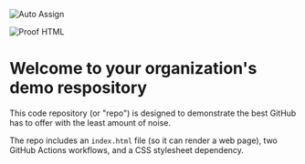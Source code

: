 ![Auto Assign](https://github.com/OCRMembers/demo-repository/actions/workflows/auto-assign.yml/badge.svg)

![Proof HTML](https://github.com/OCRMembers/demo-repository/actions/workflows/proof-html.yml/badge.svg)

# Welcome to your organization's demo respository
This code repository (or "repo") is designed to demonstrate the best GitHub has to offer with the least amount of noise.

The repo includes an `index.html` file (so it can render a web page), two GitHub Actions workflows, and a CSS stylesheet dependency.
